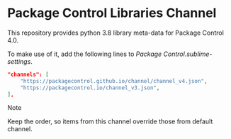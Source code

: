 # Package Control Libraries Channel

This repository provides python 3.8 library meta-data for Package Control 4.0.

To make use of it, add the following lines to _Package Control.sublime-settings_.

```json
"channels": [
	"https://packagecontrol.github.io/channel/channel_v4.json",
	"https://packagecontrol.io/channel_v3.json",
],
```

> [!NOTE]
>
> Keep the order, so items from this channel override those from default channel.
